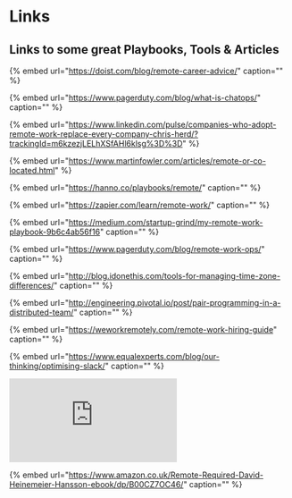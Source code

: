 # Links

## Links to some great Playbooks, Tools & Articles 

{% embed url="https://doist.com/blog/remote-career-advice/" caption="" %}

{% embed url="https://www.pagerduty.com/blog/what-is-chatops/" caption="" %}

{% embed url="https://www.linkedin.com/pulse/companies-who-adopt-remote-work-replace-every-company-chris-herd/?trackingId=m6kzezjLELhXSfAHl6klsg%3D%3D" %}

{% embed url="https://www.martinfowler.com/articles/remote-or-co-located.html" %}

{% embed url="https://hanno.co/playbooks/remote/" caption="" %}

{% embed url="https://zapier.com/learn/remote-work/" caption="" %}

{% embed url="https://medium.com/startup-grind/my-remote-work-playbook-9b6c4ab56f16" caption="" %}

{% embed url="https://www.pagerduty.com/blog/remote-work-ops/" caption="" %}

{% embed url="http://blog.idonethis.com/tools-for-managing-time-zone-differences/" caption="" %}

{% embed url="http://engineering.pivotal.io/post/pair-programming-in-a-distributed-team/" caption="" %}

{% embed url="https://weworkremotely.com/remote-work-hiring-guide" caption="" %}

{% embed url="https://www.equalexperts.com/blog/our-thinking/optimising-slack/" caption="" %}

![](https://services.google.com/fh/files/blogs/distributedworkplaybooks.pdf)

{% embed url="https://www.amazon.co.uk/Remote-Required-David-Heinemeier-Hansson-ebook/dp/B00CZ7OC46/" caption="" %}

